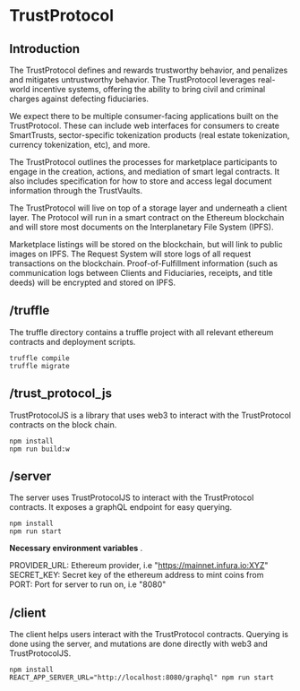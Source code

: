 # TrustProtocol
## Introduction
The TrustProtocol defines and rewards trustworthy behavior, and penalizes
and mitigates untrustworthy behavior. The TrustProtocol leverages real-world
incentive systems, offering the ability to bring civil and criminal charges against
defecting fiduciaries.

We expect there to be multiple consumer-facing applications built on the
TrustProtocol. These can include web interfaces for consumers to create SmartTrusts,
sector-specific tokenization products (real estate tokenization, currency tokenization,
etc), and more.

The TrustProtocol outlines the processes for marketplace participants to
engage in the creation, actions, and mediation of smart legal contracts. It also
includes specification for how to store and access legal document information
through the TrustVaults.

The TrustProtocol will live on top of a storage layer and underneath a client
layer. The Protocol will run in a smart contract on the Ethereum blockchain and will store most documents on the Interplanetary File System (IPFS).

Marketplace listings will be stored on the blockchain, but will link to public
images on IPFS. The Request System will store logs of all request transactions
on the blockchain. Proof-of-Fulfillment information (such as communication logs
between Clients and Fiduciaries, receipts, and title deeds) will be encrypted and
stored on IPFS.

## /truffle
The truffle directory contains a truffle project with all relevant ethereum contracts and deployment scripts.
```
truffle compile
truffle migrate
```

## /trust_protocol_js
TrustProtocolJS is a library that uses web3 to interact with the TrustProtocol contracts on the block chain.
```
npm install
npm run build:w
```

## /server
The server uses TrustProtocolJS to interact with the TrustProtocol contracts. It exposes a graphQL endpoint for easy querying.
```
npm install
npm run start
```

**Necessary environment variables** .

PROVIDER_URL: Ethereum provider, i.e "https://mainnet.infura.io:XYZ"  
SECRET_KEY: Secret key of the ethereum address to mint coins from  
PORT: Port for server to run on, i.e "8080"  

## /client
The client helps users interact with the TrustProtocol contracts. Querying is done using the server, and mutations are done directly with web3 and TrustProtocolJS.
```
npm install
REACT_APP_SERVER_URL="http://localhost:8080/graphql" npm run start
```

